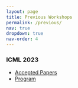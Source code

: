 ```yaml
---
layout: page
title: Previous Workshops
permalink: /previous/
nav: true
dropdown: true
nav-order: 4
---
```


### ICML 2023
- [Accepted Papers](/accepted23/)
- [Program](/program23/)